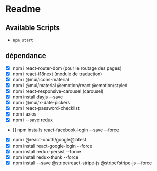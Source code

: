 # Readme
## Available Scripts
- `npm start`

## dépendance
- [X] npm i react-router-dom (pour le routage des pages)
- [X] npm i react-i18next (module de traduction)
- [X] npm i @mui/icons-material 
- [X] npm i @mui/material @emotion/react @emotion/styled
- [X] npm i react-responsive-carousel (carousel)
- [x] npm install dayjs --save
- [x] npm i @mui/x-date-pickers
- [X] npm i react-password-checklist
- [X] npm i axios
- [x] npm i --save redux
- []  npm installs react-facebook-login --save --force
- [X] npm i @react-oauth/google@latest
- [X] npm install react-google-login --force
- [X] npm install redux-persist --force
- [X] npm install redux-thunk --force
- [X] npm install --save @stripe/react-stripe-js @stripe/stripe-js --force